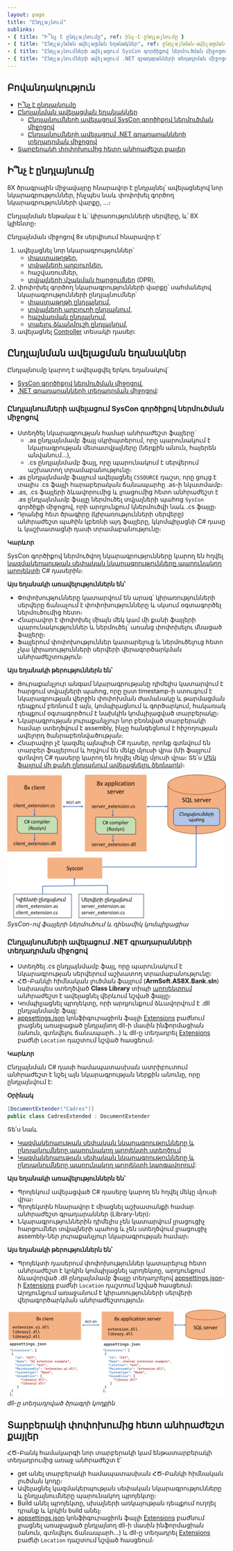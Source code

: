 ```yaml
---
layout: page
title: "Ընդլայնում" 
sublinks:
- { title: "Ի՞նչ է ընդլայնումը", ref: ինչ-է-ընդլայնումը }
- { title: "Ընդլայնման ավելացման եղանակներ", ref: ընդլայնման-ավելացման-եղանակներ }
- { title: "Ընդլայնումների ավելացում SysCon գործիքով ներմուծման միջոցով", ref: ընդլայնումների-ավելացում-syscon-գործիքով-ներմուծման-միջոցով }
- { title: "Ընդլայնումների ավելացում .NET գրադարանների տեղադրման միջոցով", ref: ընդլայնումների-ավելացում-net-գրադարանների-տեղադրման-միջոցով }
---
```


## Բովանդակություն

- [Ի՞նչ է ընդլայնումը](#ինչ-է-ընդլայնումը)
- [Ընդլայնման ավելացման եղանակներ](#ընդլայնման-ավելացման-եղանակներ)
  - [Ընդլայնումների ավելացում SysCon գործիքով ներմուծման միջոցով](#ընդլայնումների-ավելացում-syscon-գործիքով-ներմուծման-միջոցով)
  - [Ընդլայնումների ավելացում .NET գրադարանների տեղադրման միջոցով](#ընդլայնումների-ավելացում-net-գրադարանների-տեղադրման-միջոցով)
- [Տարբերակի փոփոխումից հետո անհրաժեշտ քայլեր](#տարբերակի-փոփոխումից-հետո-անհրաժեշտ-քայլեր)

## Ի՞նչ է ընդլայնումը

8X ծրագրային միջավայրը հնարավոր է ընդլայնել՝ ավելացնելով նոր նկարագրություններ, ինչպես նաև փոփոխել գործող նկարագրությունների վարքը, ...։

Ընդլայնման ենթակա է և՛ կիրառությունների սերվերը, և՛ 8X կլիենտը։ 

Ընդլայնման միջոցով 8x սերվիսում հնարավոր է՝ 
1. ավելացնել նոր նկարագրություններ՝
   * [փաստաթղթեր](../extensions/definitions/document_new_guide.md),
   * [տվյալների աղբյուրներ](../extensions/definitions/ds_new_guide.md),
   * հաշվառումներ,
   * [տվյալների մշակման հարցումներ](../extensions/definitions/dpr_new_guide.md) (DPR), 
2. փոփոխել գործող նկարագրությունների վարքը՝ սահմանելով նկարագրությունների ընդլայնումներ՝
   * [փաստաթղթի ընդլայնում](../extensions/definitions/document_extender_guide.md),
   * [տվյալների աղբյուրի ընդլայնում](../extensions/definitions/ds_extender_guide.md),
   * [հաշվառման ընդլայնում](../extensions/definitions/acc_extender_guide.md),
   * [տպելու ձևանմուշի ընդլայնում](../extensions/definitions/template_substitution_guide.md),
3. ավելացնել [Controller](https://learn.microsoft.com/en-us/dotnet/api/microsoft.aspnetcore.mvc.controllerbase) տեսակի դասեր: 

## Ընդլայնման ավելացման եղանակներ

Ընդլայնումը կարող է ավելացվել երկու եղանակով`
* [SysCon գործիքով ներմուծման միջոցով](#ընդլայնումների-ավելացում-syscon-գործիքով-ներմուծման-միջոցով),
* [.NET գրադարանների տեղադրման միջոցով](#ընդլայնումների-ավելացում-net-գրադարանների-տեղադրման-միջոցով):

### Ընդլայնումների ավելացում SysCon գործիքով ներմուծման միջոցով

* Ստեղծել նկարագրության համար անհրաժեշտ ֆայլերը`
   * .as ընդլայնմամբ ֆայլ սկրիպտերում, որը պարունակում է նկարագրության մետատվյալները (ներքին անուն, հայերեն անվանում․․․),
   * .cs ընդլայնմամբ ֆայլ, որը պարունակում է սերվերում աշխատող տրամաբանությունը։
* .as ընդլայնմամբ ֆայլում ավելացնել `CSSOURCE` դաշտ, որը ցույց է տալիս .cs ֆայլի հարաբերական ճանապարհը .as-ի նկատմամբ։ 
* .as, .cs ֆայլերի ձևավորումից և լրացումից հետո անհրաժեշտ է .as ընդլայնմամբ ֆայլը ներմուծել տվյալների պահոց `SysCon` գործիքի միջոցով, որի արդյունքում կներմուծվի նաև .cs ֆայլը։
* Դրանից հետ ծրագիրը (կիրառությունների սերվերը) անհրաժեշտ պահին կբեռնի այդ ֆայլերը, կկոմպիլացնի C# դասը և կաշխատացնի դասի տրամաբանությունը։

**Կարևոր**

SysCon գործիքով ներմուծվող նկարագրությունները կարող են հղվել [կազմակերպության սեփական նկարագրությունները պարունակող պրոյեկտի](#ընդլայնումների-ավելացում-net-գրադարանների-տեղադրման-միջոցով) C# դասերին։

**Այս եղանակի առավելություններն են՝**
* Փոփոխությունները կատարվում են արագ՝ կիրառությունների սերվերը ճանաչում է փոփոխությունները և սկսում օգտագործել ներմուծումից հետո։
* Հնարավոր է փոփոխել միայն մեկ կամ մի քանի ֆայլերի պարունակություններ և ներմուծել՝ առանց փոփոխելու մնացած ֆայլերը։
* Ֆայլերում փոփոխություններ կատարելուց և ներմուծելուց հետո չկա կիրառությունների սերվերի վերագործարկման անհրաժեշտություն։

**Այս եղանակի թերություններն են՝**
* Յուրաքանչյուր անգամ նկարագրությանը դիմելիս կատարվում է հարցում տվյալների պահոց, որը ըստ timestamp-ի ստուգում է նկարագրության վերջին փոփոխման ժամանակը և թարմացման դեպքում բեռնում է այն, կոմպիլացնում և գործարկում, հակառակ դեպքում օգտագործում է նախկին կոմպիլացված տարբերակը։
* Նկարագրության յուրաքանչյուր նոր բեռնված տարբերակի համար ստեղծվում է assembly, ինչը հանգեցնում է հիշողության ավելորդ ծանրաբեռնվածության։
* Հնարավոր չէ կազմել այնպիսի C# դասեր, որոնք գտնվում են տարբեր ֆայլերում և հղվում են մեկը մյուսի վրա (Մի ֆայլում գտնվող C# դասերը կարող են հղվել մեկը մյուսի վրա։ Տե՛ս [Մեկ ֆայլում մի քանի ընդլայնում ավելացնելու ձեռնարկ](../extensions/examples/doc_extenders.md))։

![alt text](extension_script.png)  
*SysCon-ով ֆայլերի ներմուծում և դինամիկ կոմպիլյացիա*

### Ընդլայնումների ավելացում .NET գրադարանների տեղադրման միջոցով

* Ստեղծել .cs ընդլայնմամբ ֆայլ, որը պարունակում է նկարագրության սերվերում աշխատող տրամաբանությունը: 
* ՀԾ-Բանկի հիմնական լուծման ֆայլում (**ArmSoft.AS8X.Bank.sln**) նախապես ստեղծված **Class Library** տիպի [պրոյեկտում](../Project/customer_specific_extensions_project.md) անհրաժեշտ է ավելացնել վերևում նշված ֆայլը։ 
* Կոմպիլյացնել պրոյեկտը, որի արդյունքում ձևավորվում է .dll ընդլայնմամբ ֆայլ:
* [appsettings.json](../Project/appsettings_json.md) կոնֆիգուրացիոն ֆայլի [Extensions](../Project/appsettings_json.md#extensions) բաժնում լրացնել առաջացած ընդլայնող dll-ի մասին ինֆորմացիան (անուն, գտնվելու ճանապարհ...) և dll-ը տեղադրել [Extensions](../Project/appsettings_json.md#extensions) բաժնի `Location` դաշտում նշված հասցեում։

**Կարևոր**

Ընդլայնման C# դասի համապատասխան ատրիբուտում անհրաժեշտ է նշել այն նկարագրության ներքին անունը, որը ընդլայնվում է: 

**Օրինակ**
```c#
[DocumentExtender("Cadres")]
public class CadresExtended : DocumentExtender
```

Տե՛ս նաև

* [Կազմակերպության սեփական նկարագրությունները և ընդլայնումները պարունակող պրոյեկտի ստեղծում](../project/customer_specific_extensions_project.md)
* [Կազմակերպության սեփական նկարագրությունները և ընդլայնումները պարունակող պրոյեկտի կարգավորում](../project/appsettings_json.md#extensions):

**Այս եղանակի առավելություններն են՝**
* Պրոյեկում ավելացված C# դասերը կարող են հղվել մեկը մյուսի վրա։
* Պրոյեկտին հնարավոր է միացնել աշխատանքի համար անհրաժեշտ գրադարաններ (Library-ներ)։
* Նկարագրություններին դիմելիս չեն կատարվում լրացուցիչ հարցումներ տվյալների պահոց և չեն ստեղծվում լրացուցիչ assembly-ներ յուրաքանչյուր նկարագրության համար։

**Այս եղանակի թերություններն են՝**
* Պրոյեկտի դասերում փոփոխություններ կատարելուց հետո անհրաժեշտ է կրկին կոմպիլացնել պրոյեկտը, արդյունքում ձևավորված .dll ընդլայնմամբ ֆայլը տեղադրելով [appsettings.json](../Project/appsettings_json.md)-ի [Extensions](../Project/appsettings_json.md#extensions) բաժնի `Location` դաշտում նշված հասցեում։ Արդյունքում առաջանում է կիրառությունների սերվերի վերագործարկման անհրաժեշտություն։

![alt text](extension_assembly.png)
*dll-ը տեղադրված ծրագրի կողքին*

## Տարբերակի փոփոխումից հետո անհրաժեշտ քայլեր

ՀԾ-Բանկ համակարգի նոր տարբերակի կամ ենթատարբերակի տեղադրումից առաջ անհրաժեշտ է՝
* get անել տարբերակի համապատասխան ՀԾ-Բանկի հիմնական լուծման կոդը։
* Ավելացնել կազմակերպության սեփական նկարագրությունները և ընդլայնումները պարունակող պրոյեկտը։
* Build անել պրոյեկտը, սխալների առկայության դեպքում ուղղել դրանք և կրկին build անել։
* [appsettings.json](../Project/appsettings_json.md) կոնֆիգուրացիոն ֆայլի [Extensions](../Project/appsettings_json.md#extensions) բաժնում լրացնել առաջացած ընդլայնող dll-ի մասին ինֆորմացիան (անուն, գտնվելու ճանապարհ...) և dll-ը տեղադրել [Extensions](../Project/appsettings_json.md#extensions) բաժնի `Location` դաշտում նշված հասցեում։
